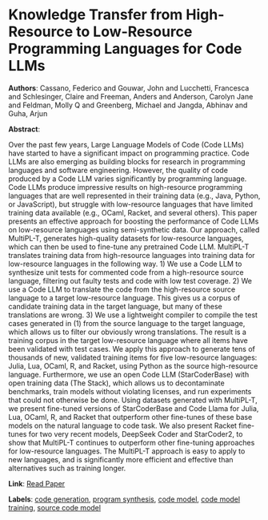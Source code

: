 # Knowledge Transfer from High-Resource to Low-Resource Programming Languages for Code LLMs

**Authors**: Cassano, Federico and Gouwar, John and Lucchetti, Francesca and Schlesinger, Claire and Freeman, Anders and Anderson, Carolyn Jane and Feldman, Molly Q and Greenberg, Michael and Jangda, Abhinav and Guha, Arjun

**Abstract**:

Over the past few years, Large Language Models of Code (Code LLMs) have started to have a significant impact on programming practice. Code LLMs are also emerging as building blocks for research in programming languages and software engineering. However, the quality of code produced by a Code LLM varies significantly by programming language. Code LLMs produce impressive results on high-resource programming languages that are well represented in their training data (e.g., Java, Python, or JavaScript), but struggle with low-resource languages that have limited training data available (e.g., OCaml, Racket, and several others).                                                                                                                                                                                                                                                              This paper presents an effective approach for boosting the performance of Code LLMs on low-resource languages using semi-synthetic data. Our approach, called MultiPL-T, generates high-quality datasets for low-resource languages, which can then be used to fine-tune any pretrained Code LLM. MultiPL-T translates training data from high-resource languages into training data for low-resource languages in the following way. 1) We use a Code LLM to synthesize unit tests for commented code from a high-resource source language, filtering out faulty tests and code with low test coverage. 2) We use a Code LLM to translate the code from the high-resource source language to a target low-resource language. This gives us a corpus of candidate training data in the target language, but many of these translations are wrong. 3) We use a lightweight compiler to compile the test cases generated in (1) from the source language to the target language, which allows us to filter our obviously wrong translations. The result is a training corpus in the target low-resource language where all items have been validated with test cases. We apply this approach to generate tens of thousands of new, validated training items for five low-resource languages: Julia, Lua, OCaml, R, and Racket, using Python as the source high-resource language. Furthermore, we use an open Code LLM (StarCoderBase) with open training data (The Stack), which allows us to decontaminate benchmarks, train models without violating licenses, and run experiments that could not otherwise be done.                                                                                                                                                                                                                                                              Using datasets generated with MultiPL-T, we present fine-tuned versions of StarCoderBase and Code Llama for Julia, Lua, OCaml, R, and Racket that outperform other fine-tunes of these base models on the natural language to code task. We also present Racket fine-tunes for two very recent models, DeepSeek Coder and StarCoder2, to show that MultiPL-T continues to outperform other fine-tuning approaches for low-resource languages. The MultiPL-T approach is easy to apply to new languages, and is significantly more efficient and effective than alternatives such as training longer.

**Link**: [Read Paper](https://doi.org/10.1145/3689735)

**Labels**: [code generation](../../labels/code_generation.md), [program synthesis](../../labels/program_synthesis.md), [code model](../../labels/code_model.md), [code model training](../../labels/code_model_training.md), [source code model](../../labels/source_code_model.md)
